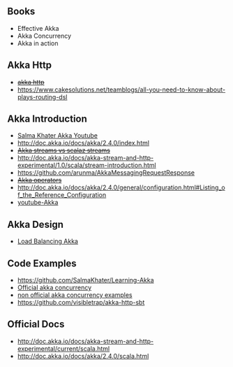 ## Books

* Effective Akka
* Akka Concurrency
* Akka in action

## Akka Http

* ~~[akka http](https://www.youtube.com/watch?v=y_slPbktLr0)~~
* https://www.cakesolutions.net/teamblogs/all-you-need-to-know-about-plays-routing-dsl

## Akka Introduction

* [Salma Khater Akka Youtube](https://www.youtube.com/playlist?list=PLTgRMOcmRb3O_bU_p12FTYS7mEYeyzZ6G)
* http://doc.akka.io/docs/akka/2.4.0/index.html
* ~~[Akka streams vs scalaz streams](https://softwaremill.com/comparing-akka-stream-scalaz-stream/)~~
* http://doc.akka.io/docs/akka-stream-and-http-experimental/1.0/scala/stream-introduction.html
* https://github.com/arunma/AkkaMessagingRequestResponse
* ~~[Akka operators](http://stackoverflow.com/questions/17644273/akka-in-scala-exclamation-mark-and-question-mark)~~
* http://doc.akka.io/docs/akka/2.4.0/general/configuration.html#Listing_of_the_Reference_Configuration
* [youtube-Akka](https://www.youtube.com/watch?v=6Cb1wSVRI-Q)

## Akka Design

* [Load Balancing Akka](http://letitcrash.com/post/29044669086/balancing-workload-across-nodes-with-akka-2)

## Code Examples

* https://github.com/SalmaKhater/Learning-Akka
* [Official akka concurrency](https://github.com/dfy/artima-akka-concurrency)
* [non official akka concurrency examples](https://github.com/danluu/akka-concurrency-wyatt)
* https://github.com/visibletrap/akka-http-sbt

## Official Docs

* http://doc.akka.io/docs/akka-stream-and-http-experimental/current/scala.html
* http://doc.akka.io/docs/akka/2.4.0/scala.html
